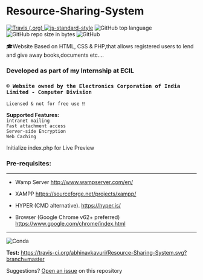 # Resource-Sharing-System
<a href="https://travis-ci.org/abhinavkavuri/Resource-Sharing-System"><img alt="Travis (.org)" src="https://img.shields.io/travis/abhinavkavuri/Resource-Sharing-System.svg?color=blue&logo=github&logoColor=yellow"> </a> [![js-standard-style](https://img.shields.io/badge/code%20style-standard-brightgreen.svg)](https://#) <img alt="GitHub top language" src="https://img.shields.io/github/languages/top/abhinavkavuri/Resource-Sharing-System.svg"> <img alt="GitHub repo size in bytes" src="https://img.shields.io/github/repo-size/abhinavkavuri/Resource-Sharing-System.svg?color=red&style=flat-square"> <img alt="GitHub" src="https://img.shields.io/github/license/abhinavkavuri/Resource-Sharing-System.svg?color=magenta&logo=mozilla&style=flat-square">

🎓Website Based on HTML, CSS &amp; PHP,that allows registered users to lend and give away books,documents etc.... 

### Developed as part of my Internship at ECIL

### `©️ Website owned by the Electronics Corporation of India Limited - Computer Division`
`Licensed & not for free use ‼`

**Supported Features:**<br>
`intranet mailing`<br>
`Fast attachment access`<br>
`Server-side Encryption`<br>
`Web Caching`<br>

Initialize index.php for Live Preview

### Pre-requisites:
---

- Wamp Server  http://www.wampserver.com/en/
   
- XAMPP  https://sourceforge.net/projects/xampp/ 
   
- HYPER (CMD alternative). https://hyper.is/

- Browser (Google Chrome v62+ preferred)  https://www.google.com/chrome/index.html


---
<img alt="Conda" src="https://img.shields.io/conda/pn/conda-forge/python.svg?color=black&logo=python&logoColor=yellow">

**Test:**  https://travis-ci.org/abhinavkavuri/Resource-Sharing-System.svg?branch=master

Suggestions? [Open an issue](http://github.com/abhinavkavuri/Project-Aegina/issues/new) on this repository
